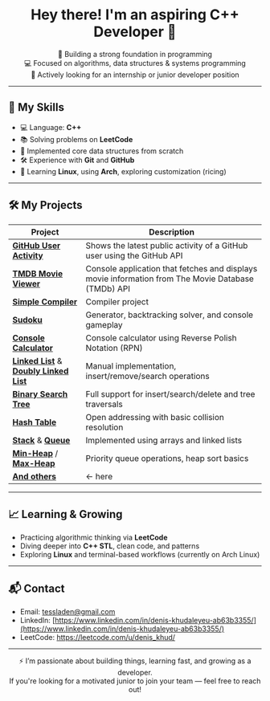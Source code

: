 <h1 align="center">Hey there! I'm an aspiring C++ Developer 👋</h1>

<p align="center">
  🔧 Building a strong foundation in programming<br>
  💻 Focused on algorithms, data structures & systems programming<br>
  🚀 Actively looking for an internship or junior developer position
</p>

---

## 🧠 My Skills

- 💻 Language: **C++**
- 📚 Solving problems on **LeetCode**
- 🧩 Implemented core data structures from scratch
- 🛠 Experience with **Git** and **GitHub**
- 🐧 Learning **Linux**, using **Arch**, exploring customization (ricing)

---

## 🛠 My Projects

| Project                      | Description                                                                |
|------------------------------|----------------------------------------------------------------------------|
| [**GitHub User Activity**](https://github.com/deniskhud/GitHub-User-Activity) |Shows the latest public activity of a GitHub user using the GitHub API|
|[**TMDB Movie Viewer**](https://github.com/deniskhud/-TMDB-CLI-Tool-)| Console application that fetches and displays movie information from The Movie Database (TMDb) API|
| [**Simple Compiler**](https://github.com/deniskhud/simple_compiler) | Compiler project |
| [**Sudoku**](https://github.com/deniskhud/sudoku) | Generator, backtracking solver, and console gameplay  |
| [**Console Calculator**](https://github.com/deniskhud/cpp_console_calculator)  | Console calculator using Reverse Polish Notation (RPN)   |
| [**Linked List**](https://github.com/deniskhud/LinkedList) & [**Doubly Linked List**](https://github.com/deniskhud/DoublyLinkedList) | Manual implementation, insert/remove/search operations |
| [**Binary Search Tree**](https://github.com/deniskhud/BinarySeachTree)  | Full support for insert/search/delete and tree traversals |
| [**Hash Table**](https://github.com/deniskhud/cpp_hash_table_implementation)  | Open addressing with basic collision resolution   |
| [**Stack**](https://github.com/deniskhud/cpp-Stack_implementation) & [**Queue**](https://github.com/deniskhud/cpp-queue_implementation)  | Implemented using arrays and linked lists  |
| [**Min-Heap**](https://github.com/deniskhud/cpp_min_heap) / [**Max-Heap**](https://github.com/deniskhud/cpp_max_heap) | Priority queue operations, heap sort basics |
| [**And others**](https://github.com/deniskhud?tab=repositories) | <- here|

---

## 📈 Learning & Growing

- Practicing algorithmic thinking via **LeetCode**
- Diving deeper into **C++ STL**, clean code, and patterns
- Exploring **Linux** and terminal-based workflows (currently on Arch Linux)

---

## 📬 Contact

- Email: tessladen@gmail.com
- LinkedIn: [https://www.linkedin.com/in/denis-khudaleyeu-ab63b3355/](https://www.linkedin.com/in/denis-khudaleyeu-ab63b3355/)
- LeetCode: https://leetcode.com/u/denis_khud/

---

<p align="center">
  ⚡ I’m passionate about building things, learning fast, and growing as a developer.<br>
  If you're looking for a motivated junior to join your team — feel free to reach out!
</p>
